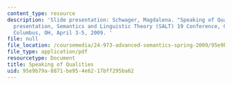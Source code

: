 ```yaml
---
content_type: resource
description: 'Slide presentation: Schwager, Magdalena. "Speaking of Qualities." Paper
  presentation, Semantics and Linguistic Theory (SALT) 19 Conference, Ohio State University,
  Columbus, OH, April 3-5, 2009. '
file: null
file_location: /coursemedia/24-973-advanced-semantics-spring-2009/95e9b79a8871be954e6217bff295ba62_MIT24_973s09_slide01.pdf
file_type: application/pdf
resourcetype: Document
title: Speaking of Qualities
uid: 95e9b79a-8871-be95-4e62-17bff295ba62
---
```

